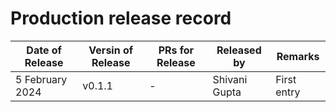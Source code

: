 # Production release record

Date of Release | Versin of Release | PRs for Release | Released by | Remarks
--- | --- | --- | --- |---
5 February 2024 | v0.1.1 | - | Shivani Gupta | First entry
